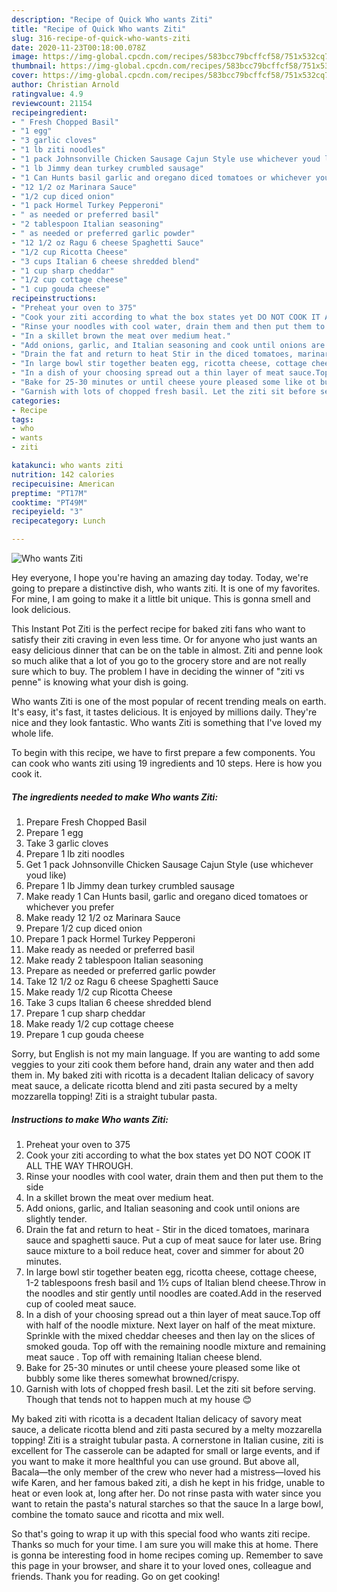 ```yaml
---
description: "Recipe of Quick Who wants Ziti"
title: "Recipe of Quick Who wants Ziti"
slug: 316-recipe-of-quick-who-wants-ziti
date: 2020-11-23T00:18:00.078Z
image: https://img-global.cpcdn.com/recipes/583bcc79bcffcf58/751x532cq70/who-wants-ziti-recipe-main-photo.jpg
thumbnail: https://img-global.cpcdn.com/recipes/583bcc79bcffcf58/751x532cq70/who-wants-ziti-recipe-main-photo.jpg
cover: https://img-global.cpcdn.com/recipes/583bcc79bcffcf58/751x532cq70/who-wants-ziti-recipe-main-photo.jpg
author: Christian Arnold
ratingvalue: 4.9
reviewcount: 21154
recipeingredient:
- " Fresh Chopped Basil"
- "1 egg"
- "3 garlic cloves"
- "1 lb ziti noodles"
- "1 pack Johnsonville Chicken Sausage Cajun Style use whichever youd like"
- "1 lb Jimmy dean turkey crumbled sausage"
- "1 Can Hunts basil garlic and oregano diced tomatoes or whichever you prefer"
- "12 1/2 oz Marinara Sauce"
- "1/2 cup diced onion"
- "1 pack Hormel Turkey Pepperoni"
- " as needed or preferred basil"
- "2 tablespoon Italian seasoning"
- " as needed or preferred garlic powder"
- "12 1/2 oz Ragu 6 cheese Spaghetti Sauce"
- "1/2 cup Ricotta Cheese"
- "3 cups Italian 6 cheese shredded blend"
- "1 cup sharp cheddar"
- "1/2 cup cottage cheese"
- "1 cup gouda cheese"
recipeinstructions:
- "Preheat your oven to 375"
- "Cook your ziti according to what the box states yet DO NOT COOK IT ALL THE WAY THROUGH."
- "Rinse your noodles with cool water, drain them and then put them to the side"
- "In a skillet brown the meat over medium heat."
- "Add onions, garlic, and Italian seasoning and cook until onions are slightly tender."
- "Drain the fat and return to heat Stir in the diced tomatoes, marinara sauce and spaghetti sauce. Put a cup of meat sauce for later use. Bring sauce mixture to a boil reduce heat, cover and simmer for about 20 minutes."
- "In large bowl stir together beaten egg, ricotta cheese, cottage cheese, 1-2 tablespoons fresh basil and 1½ cups of Italian blend cheese.Throw in the noodles and stir gently until noodles are coated.Add in the reserved cup of cooled meat sauce."
- "In a dish of your choosing spread out a thin layer of meat sauce.Top off with half of the noodle mixture. Next layer on half of the meat mixture. Sprinkle with the mixed cheddar cheeses and then lay on the slices of smoked gouda. Top off with the remaining noodle mixture and remaining meat sauce . Top off with remaining Italian cheese blend."
- "Bake for 25-30 minutes or until cheese youre pleased some like ot bubbly some like theres somewhat browned/crispy."
- "Garnish with lots of chopped fresh basil. Let the ziti sit before serving. Though that tends not to happen much at my house 😊"
categories:
- Recipe
tags:
- who
- wants
- ziti

katakunci: who wants ziti 
nutrition: 142 calories
recipecuisine: American
preptime: "PT17M"
cooktime: "PT49M"
recipeyield: "3"
recipecategory: Lunch

---
```



![Who wants Ziti](https://img-global.cpcdn.com/recipes/583bcc79bcffcf58/751x532cq70/who-wants-ziti-recipe-main-photo.jpg)

Hey everyone, I hope you're having an amazing day today. Today, we're going to prepare a distinctive dish, who wants ziti. It is one of my favorites. For mine, I am going to make it a little bit unique. This is gonna smell and look delicious.

This Instant Pot Ziti is the perfect recipe for baked ziti fans who want to satisfy their ziti craving in even less time. Or for anyone who just wants an easy delicious dinner that can be on the table in almost. Ziti and penne look so much alike that a lot of you go to the grocery store and are not really sure which to buy. The problem I have in deciding the winner of &#34;ziti vs penne&#34; is knowing what your dish is going.

Who wants Ziti is one of the most popular of recent trending meals on earth. It's easy, it's fast, it tastes delicious. It is enjoyed by millions daily. They're nice and they look fantastic. Who wants Ziti is something that I've loved my whole life.


To begin with this recipe, we have to first prepare a few components. You can cook who wants ziti using 19 ingredients and 10 steps. Here is how you cook it.

<!--inarticleads1-->

##### The ingredients needed to make Who wants Ziti:

1. Prepare  Fresh Chopped Basil
1. Prepare 1 egg
1. Take 3 garlic cloves
1. Prepare 1 lb ziti noodles
1. Get 1 pack Johnsonville Chicken Sausage Cajun Style (use whichever youd like)
1. Prepare 1 lb Jimmy dean turkey crumbled sausage
1. Make ready 1 Can Hunts basil, garlic and oregano diced tomatoes or whichever you prefer
1. Make ready 12 1/2 oz Marinara Sauce
1. Prepare 1/2 cup diced onion
1. Prepare 1 pack Hormel Turkey Pepperoni
1. Make ready  as needed or preferred basil
1. Make ready 2 tablespoon Italian seasoning
1. Prepare  as needed or preferred garlic powder
1. Take 12 1/2 oz Ragu 6 cheese Spaghetti Sauce
1. Make ready 1/2 cup Ricotta Cheese
1. Take 3 cups Italian 6 cheese shredded blend
1. Prepare 1 cup sharp cheddar
1. Make ready 1/2 cup cottage cheese
1. Prepare 1 cup gouda cheese


Sorry, but English is not my main language. If you are wanting to add some veggies to your ziti cook them before hand, drain any water and then add them in. My baked ziti with ricotta is a decadent Italian delicacy of savory meat sauce, a delicate ricotta blend and ziti pasta secured by a melty mozzarella topping! Ziti is a straight tubular pasta. 

<!--inarticleads2-->

##### Instructions to make Who wants Ziti:

1. Preheat your oven to 375
1. Cook your ziti according to what the box states yet DO NOT COOK IT ALL THE WAY THROUGH.
1. Rinse your noodles with cool water, drain them and then put them to the side
1. In a skillet brown the meat over medium heat.
1. Add onions, garlic, and Italian seasoning and cook until onions are slightly tender.
1. Drain the fat and return to heat - Stir in the diced tomatoes, marinara sauce and spaghetti sauce. Put a cup of meat sauce for later use. Bring sauce mixture to a boil reduce heat, cover and simmer for about 20 minutes.
1. In large bowl stir together beaten egg, ricotta cheese, cottage cheese, 1-2 tablespoons fresh basil and 1½ cups of Italian blend cheese.Throw in the noodles and stir gently until noodles are coated.Add in the reserved cup of cooled meat sauce.
1. In a dish of your choosing spread out a thin layer of meat sauce.Top off with half of the noodle mixture. Next layer on half of the meat mixture. Sprinkle with the mixed cheddar cheeses and then lay on the slices of smoked gouda. Top off with the remaining noodle mixture and remaining meat sauce . Top off with remaining Italian cheese blend.
1. Bake for 25-30 minutes or until cheese youre pleased some like ot bubbly some like theres somewhat browned/crispy.
1. Garnish with lots of chopped fresh basil. Let the ziti sit before serving. Though that tends not to happen much at my house 😊


My baked ziti with ricotta is a decadent Italian delicacy of savory meat sauce, a delicate ricotta blend and ziti pasta secured by a melty mozzarella topping! Ziti is a straight tubular pasta. A cornerstone in Italian cusine, ziti is excellent for The casserole can be adapted for small or large events, and if you want to make it more healthful you can use ground. But above all, Bacala—the only member of the crew who never had a mistress—loved his wife Karen, and her famous baked ziti, a dish he kept in his fridge, unable to heat or even look at, long after her. Do not rinse pasta with water since you want to retain the pasta&#39;s natural starches so that the sauce In a large bowl, combine the tomato sauce and ricotta and mix well. 

So that's going to wrap it up with this special food who wants ziti recipe. Thanks so much for your time. I am sure you will make this at home. There is gonna be interesting food in home recipes coming up. Remember to save this page in your browser, and share it to your loved ones, colleague and friends. Thank you for reading. Go on get cooking!
